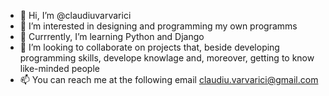- 👋 Hi, I’m @claudiuvarvarici
- 👀 I’m interested in designing and programming my own programms
- 🌱 Currrently, I’m learning Python and Django 
- 💞️ I’m looking to collaborate on projects that, beside developing programming skills, develope knowlage and, moreover, getting to know like-minded people 
- 📫 You can reach me at the following email claudiu.varvarici@gmail.com

<!---
claudiuvarvarici/claudiuvarvarici is a ✨ special ✨ repository because its `README.md` (this file) appears on your GitHub profile.
You can click the Preview link to take a look at your changes.
--->
